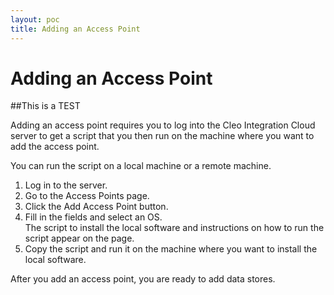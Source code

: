 ```yaml
---
layout: poc
title: Adding an Access Point
---
```


# Adding an Access Point

##This is a TEST

Adding an access point requires you to log into the Cleo Integration Cloud server to get a script that you then run on the machine where you want to add the access point.

You can run the script on a local machine or a remote machine.

1. Log in to the server.
2. Go to the Access Points page.
3. Click the Add Access Point button. 
4. Fill in the fields and select an OS.  
The script to install the local software and instructions on how to run the script appear on the page.  
5. Copy the script and run it on the machine where you want to install the local software.

After you add an access point, you are ready to add data stores.


